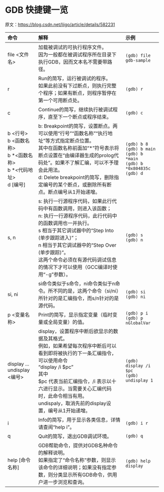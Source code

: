 # GDB 快捷键一览

原文：https://blog.csdn.net/liigo/article/details/582231 

|命令|解释|示例|
|:---|:---|:---|
|file <文件名>|加载被调试的可执行程序文件。<br>因为一般都在被调试程序所在目录下执行GDB，因而文本名不需要带路径。|`(gdb) file gdb-sample`|
|r|Run的简写，运行被调试的程序。<br>如果此前没有下过断点，则执行完整个程序；如果有断点，则程序暂停在第一个可用断点处。|`(gdb) r`|
|c|Continue的简写，继续执行被调试程序，直至下一个断点或程序结束。|`(gdb) c`|
|b <行号><br>b <函数名称><br>b \*<函数名称><br>b \*<代码地址><br>d [编号]<br>|b: Breakpoint的简写，设置断点。两可以使用“行号”“函数名称”“执行地址”等方式指定断点位置。<br>其中在函数名称前面加“*”符号表示将断点设置在“由编译器生成的prolog代码处”。如果不了解汇编，可以不予理会此用法。<br>d: Delete breakpoint的简写，删除指定编号的某个断点，或删除所有断点。断点编号从1开始递增。|`(gdb) b 8`<br>`(gdb) b main`<br>`(gdb) b *main`<br>`(gdb) b *0x804835c`<br>`(gdb) d`|
|s, n|s: 执行一行源程序代码，如果此行代码中有函数调用，则进入该函数；<br>n: 执行一行源程序代码，此行代码中的函数调用也一并执行。<br>s 相当于其它调试器中的“Step Into (单步跟踪进入)”；<br>n 相当于其它调试器中的“Step Over (单步跟踪)”。<br>这两个命令必须在有源代码调试信息的情况下才可以使用（GCC编译时使用“-g”参数）。|`(gdb) s`<br>`(gdb) n`|
|si, ni|si命令类似于s命令，ni命令类似于n命令。所不同的是，这两个命令（si/ni）所针对的是汇编指令，而s/n针对的是源代码。|`(gdb) si`<br>`(gdb) ni`|
|p <变量名称>|Print的简写，显示指定变量（临时变量或全局变量）的值。|`(gdb) p i`<br>`(gdb) p nGlobalVar`|
|display ...<br>undisplay <编号>|display，设置程序中断后欲显示的数据及其格式。<br>例如，如果希望每次程序中断后可以看到即将被执行的下一条汇编指令，可以使用命令<br>“display /i \$pc”<br>其中<br>\$pc 代表当前汇编指令，/i 表示以十六进行显示。当需要关心汇编代码时，此命令相当有用。<br>undispaly，取消先前的display设置，编号从1开始递增。|`(gdb) display /i $pc`<br>`(gdb) undisplay 1`|
|i|Info的简写，用于显示各类信息，详情请查阅“help i”。|`(gdb) i r`|
|q|Quit的简写，退出GDB调试环境。|`(gdb) q`|
|help [命令名称]|GDB帮助命令，提供对GDB名种命令的解释说明。<br>如果指定了“命令名称”参数，则显示该命令的详细说明；如果没有指定参数，则分类显示所有GDB命令，供用户进一步浏览和查询。|`(gdb) help display`|
